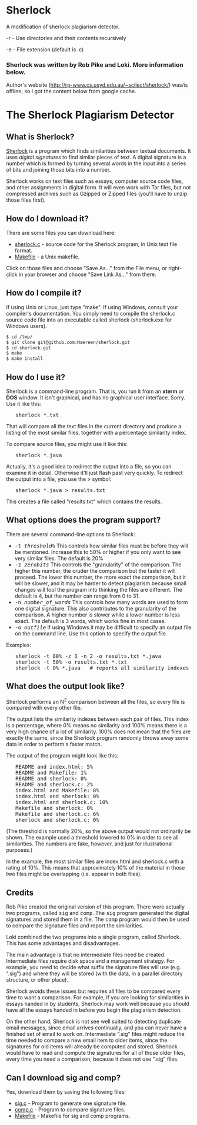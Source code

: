 Sherlock
========

A modification of sherlock plagiarism detector.

-r - Use directories and their contents recursively

-e - File extension (default is .c)

### Sherlock was written by Rob Pike and Loki. More information below.

Author's website (http://rp-www.cs.usyd.edu.au/~scilect/sherlock/) was/is offline, so I got the content below from google cache.

# The Sherlock Plagiarism Detector

## What is Sherlock?

[Sherlock](sherlock.c) is a program which finds similarities between textual documents. It uses _digital signatures_ to find similar pieces of text. A digital signature is a number which is formed by turning several words in the input into a series of bits and joining those bits into a number.

Sherlock works on text files such as essays, computer source code files, and other assignments in digital form. It will even work with Tar files, but not compressed archives such as Gzipped or Zipped files (you'll have to unzip those files first).

## How do I download it?

There are some files you can download here:

*   [sherlock.c](sherlock.c) - source code for the Sherlock program, in Unix text file format.
*   [Makefile](Makefile) - a Unix makefile.

Click on those files and choose "Save As..." from the File menu, or right-click in your browser and choose "Save Link As..." from there.

## How do I compile it?

If using Unix or Linux, just type "make". If using Windows, consult your compiler's documentation. You simply need to compile the sherlock.c source code file into an executable called sherlock (sherlock.exe for Windows users).

```bash
$ cd /tmp/
$ git clone git@github.com:Naereen/sherlock.git
$ cd sherlock.git
$ make
$ make install
```

## How do I use it?

Sherlock is a command-line program. That is, you run it from an **xterm** or **DOS** window. It isn't graphical, and has no graphical user interface. Sorry. Use it like this:

<pre>   sherlock *.txt
</pre>

That will compare all the text files in the current directory and produce a listing of the most similar files, together with a percentage similarity index.

To compare source files, you might use it like this:

<pre>   sherlock *.java
</pre>

Actually, it's a good idea to redirect the output into a file, so you can examine it in detail. Otherwise it'll just flash past very quickly. To redirect the output into a file, you use the > symbol:

<pre>   sherlock *.java > results.txt
</pre>

This creates a file called "results.txt" which contains the results.

## What options does the program support?

There are several command-line options to Sherlock:

*   <tt>-t _threshold%_</tt> This controls how similar files must be before they will be mentioned. Increase this to 50% or higher if you only want to see very similar files. The default is 20%
*   <tt>-z _zerobits_</tt> This controls the "granularity" of the comparison. The higher this number, the cruder the comparison but the faster it will proceed. The lower this number, the more exact the comparison, but it will be slower, and it may be harder to detect plagiarism because small changes will fool the program into thinking the files are different. The default is 4, but the number can range from 0 to 31.
*   <tt>-n _number_of_words_</tt> This controls how many words are used to form one digital signature. This also contributes to the granularity of the comparison. A higher number is slower while a lower number is less exact. The default is 3 words, which works fine in most cases.
*   <tt>-o _outfile_</tt> If using Windows it may be difficult to specify an output file on the command line. Use this option to specify the output file.

Examples:

<pre>   sherlock -t 80% -z 3 -n 2 -o results.txt *.java
   sherlock -t 50% -o results.txt *.txt
   sherlock -t 0% *.java   # reports all similarity indexes
</pre>

<!-- TODO: no this is wrong! -->

## What does the output look like?

Sherlock performs an N<sup>2</sup> comparison between all the files, so every file is compared with every other file.

The output lists the similarity indexes between each pair of files. This index is a percentage, where 0% means no similarity and 100% means there is a very high chance of a lot of similarity. 100% does not mean that the files are exactly the same, since the Sherlock program randomly throws away some data in order to perform a faster match.

<!-- TODO: no this is wrong! -->

The output of the program might look like this:

<pre>   README and index.html: 5%
   README and Makefile: 1%
   README and sherlock: 0%
   README and sherlock.c: 2%
   index.html and Makefile: 8%
   index.html and sherlock: 0%
   index.html and sherlock.c: 10%
   Makefile and sherlock: 0%
   Makefile and sherlock.c: 6%
   sherlock and sherlock.c: 0%
</pre>

(The threshold is normally 20%, so the above output would not ordinarily be shown. The example used a threshold lowered to 0% in order to see all similarities. The numbers are fake, however, and just for illustrational purposes.)

In the example, the most similar files are index.html and sherlock.c with a rating of 10%. This means that approximately 10% of the material in those two files might be overlapping (i.e. appear in both files).

## Credits

Rob Pike created the original version of this program. There were actually two programs, called <tt>sig</tt> and <tt>comp</tt>. The <tt>sig</tt> program generated the digital signatures and stored them in a file. The <tt>comp</tt> program would then be used to compare the signature files and report the similarities.

Loki combined the two programs into a single program, called Sherlock. This has some advantages and disadvantages.

The main advantage is that no intermediate files need be created. Intermediate files require disk space and a management strategy. For example, you need to decide what suffix the signature files will use (e.g. ".sig") and where they will be stored (with the data, in a parallel directory structure, or other place).

Sherlock avoids these issues but requires all files to be compared every time to want a comparison. For example, if you are looking for similarities in essays handed in by students, Sherlock may work well because you should have all the essays handed in before you begin the plagiarism detection.

On the other hand, Sherlock is not see well suited to detecting duplicate email messages, since email arrives continually, and you can never have a finished set of email to work on. Intermediate ".sig" files might reduce the time needed to compare a new email item to older items, since the signatures for old items will already be computed and stored. Sherlock would have to read and compute the signatures for all of those older files, every time you need a comparison, because it does not use ".sig" files.

## Can I download sig and comp?

Yes, download them by saving the following files:

*   [sig.c](original/sig.c) - Program to generate one signature file.
*   [comp.c](original/comp.c) - Program to compare signature files.
*   [Makefile](original/Makefile) - Makefile for sig and comp programs.

